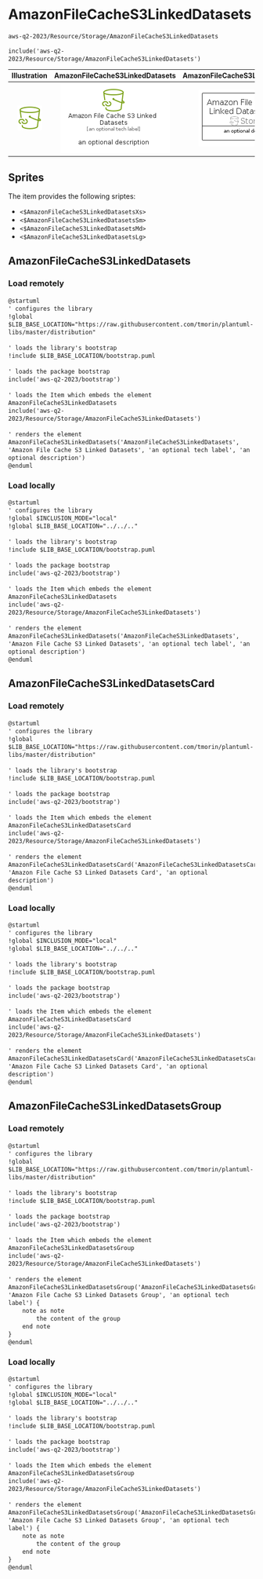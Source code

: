 # AmazonFileCacheS3LinkedDatasets


```text
aws-q2-2023/Resource/Storage/AmazonFileCacheS3LinkedDatasets
```

```text
include('aws-q2-2023/Resource/Storage/AmazonFileCacheS3LinkedDatasets')
```



| Illustration | AmazonFileCacheS3LinkedDatasets | AmazonFileCacheS3LinkedDatasetsCard | AmazonFileCacheS3LinkedDatasetsGroup |
| :---: | :---: | :---: | :---: |
| ![illustration for Illustration](../../../aws-q2-2023/Resource/Storage/AmazonFileCacheS3LinkedDatasets.png) | ![illustration for AmazonFileCacheS3LinkedDatasets](../../../aws-q2-2023/Resource/Storage/AmazonFileCacheS3LinkedDatasets.Local.png) | ![illustration for AmazonFileCacheS3LinkedDatasetsCard](../../../aws-q2-2023/Resource/Storage/AmazonFileCacheS3LinkedDatasetsCard.Local.png) | ![illustration for AmazonFileCacheS3LinkedDatasetsGroup](../../../aws-q2-2023/Resource/Storage/AmazonFileCacheS3LinkedDatasetsGroup.Local.png) |



## Sprites
The item provides the following sriptes:

- `<$AmazonFileCacheS3LinkedDatasetsXs>`
- `<$AmazonFileCacheS3LinkedDatasetsSm>`
- `<$AmazonFileCacheS3LinkedDatasetsMd>`
- `<$AmazonFileCacheS3LinkedDatasetsLg>`





## AmazonFileCacheS3LinkedDatasets

### Load remotely
```plantuml
@startuml
' configures the library
!global $LIB_BASE_LOCATION="https://raw.githubusercontent.com/tmorin/plantuml-libs/master/distribution"

' loads the library's bootstrap
!include $LIB_BASE_LOCATION/bootstrap.puml

' loads the package bootstrap
include('aws-q2-2023/bootstrap')

' loads the Item which embeds the element AmazonFileCacheS3LinkedDatasets
include('aws-q2-2023/Resource/Storage/AmazonFileCacheS3LinkedDatasets')

' renders the element
AmazonFileCacheS3LinkedDatasets('AmazonFileCacheS3LinkedDatasets', 'Amazon File Cache S3 Linked Datasets', 'an optional tech label', 'an optional description')
@enduml
```

### Load locally
```plantuml
@startuml
' configures the library
!global $INCLUSION_MODE="local"
!global $LIB_BASE_LOCATION="../../.."

' loads the library's bootstrap
!include $LIB_BASE_LOCATION/bootstrap.puml

' loads the package bootstrap
include('aws-q2-2023/bootstrap')

' loads the Item which embeds the element AmazonFileCacheS3LinkedDatasets
include('aws-q2-2023/Resource/Storage/AmazonFileCacheS3LinkedDatasets')

' renders the element
AmazonFileCacheS3LinkedDatasets('AmazonFileCacheS3LinkedDatasets', 'Amazon File Cache S3 Linked Datasets', 'an optional tech label', 'an optional description')
@enduml
```

## AmazonFileCacheS3LinkedDatasetsCard

### Load remotely
```plantuml
@startuml
' configures the library
!global $LIB_BASE_LOCATION="https://raw.githubusercontent.com/tmorin/plantuml-libs/master/distribution"

' loads the library's bootstrap
!include $LIB_BASE_LOCATION/bootstrap.puml

' loads the package bootstrap
include('aws-q2-2023/bootstrap')

' loads the Item which embeds the element AmazonFileCacheS3LinkedDatasetsCard
include('aws-q2-2023/Resource/Storage/AmazonFileCacheS3LinkedDatasets')

' renders the element
AmazonFileCacheS3LinkedDatasetsCard('AmazonFileCacheS3LinkedDatasetsCard', 'Amazon File Cache S3 Linked Datasets Card', 'an optional description')
@enduml
```

### Load locally
```plantuml
@startuml
' configures the library
!global $INCLUSION_MODE="local"
!global $LIB_BASE_LOCATION="../../.."

' loads the library's bootstrap
!include $LIB_BASE_LOCATION/bootstrap.puml

' loads the package bootstrap
include('aws-q2-2023/bootstrap')

' loads the Item which embeds the element AmazonFileCacheS3LinkedDatasetsCard
include('aws-q2-2023/Resource/Storage/AmazonFileCacheS3LinkedDatasets')

' renders the element
AmazonFileCacheS3LinkedDatasetsCard('AmazonFileCacheS3LinkedDatasetsCard', 'Amazon File Cache S3 Linked Datasets Card', 'an optional description')
@enduml
```

## AmazonFileCacheS3LinkedDatasetsGroup

### Load remotely
```plantuml
@startuml
' configures the library
!global $LIB_BASE_LOCATION="https://raw.githubusercontent.com/tmorin/plantuml-libs/master/distribution"

' loads the library's bootstrap
!include $LIB_BASE_LOCATION/bootstrap.puml

' loads the package bootstrap
include('aws-q2-2023/bootstrap')

' loads the Item which embeds the element AmazonFileCacheS3LinkedDatasetsGroup
include('aws-q2-2023/Resource/Storage/AmazonFileCacheS3LinkedDatasets')

' renders the element
AmazonFileCacheS3LinkedDatasetsGroup('AmazonFileCacheS3LinkedDatasetsGroup', 'Amazon File Cache S3 Linked Datasets Group', 'an optional tech label') {
    note as note
        the content of the group
    end note
}
@enduml
```

### Load locally
```plantuml
@startuml
' configures the library
!global $INCLUSION_MODE="local"
!global $LIB_BASE_LOCATION="../../.."

' loads the library's bootstrap
!include $LIB_BASE_LOCATION/bootstrap.puml

' loads the package bootstrap
include('aws-q2-2023/bootstrap')

' loads the Item which embeds the element AmazonFileCacheS3LinkedDatasetsGroup
include('aws-q2-2023/Resource/Storage/AmazonFileCacheS3LinkedDatasets')

' renders the element
AmazonFileCacheS3LinkedDatasetsGroup('AmazonFileCacheS3LinkedDatasetsGroup', 'Amazon File Cache S3 Linked Datasets Group', 'an optional tech label') {
    note as note
        the content of the group
    end note
}
@enduml
```

